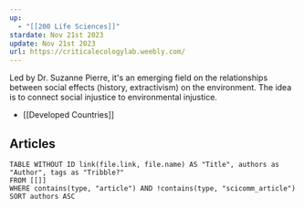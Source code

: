 ```yaml
---
up:
  - "[[200 Life Sciences]]"
stardate: Nov 21st 2023
update: Nov 21st 2023
url: https://criticalecologylab.weebly.com/
---
```

Led by Dr. Suzanne Pierre, it's an emerging field on the relationships between social effects (history, extractivism) on the environment. The idea is to connect social injustice to environmental injustice.
- [[Developed Countries]]

## Articles
```dataview
TABLE WITHOUT ID link(file.link, file.name) AS "Title", authors as "Author", tags as "Tribble?"
FROM [[]]
WHERE contains(type, "article") AND !contains(type, "scicomm_article")
SORT authors ASC
```
